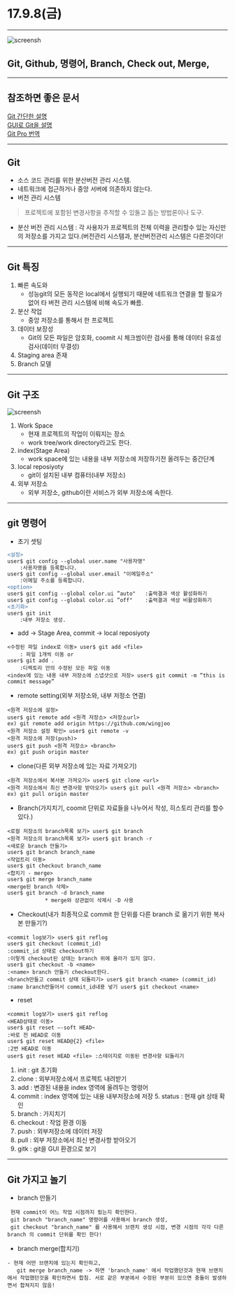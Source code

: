 # 17.9.8(금)
---
<p align="center">

![screensh](/study/image/github-logo.jpg)

</p> 

## Git, Github, 명령어, Branch, Check out, Merge, 
---

## 참조하면 좋은 문서 

[Git 간단한 설명 ](http://rogerdudler.github.io/git-guide/index.ko.html)<br>
[GUI로 Git을 설명](http://learnbranch.urigit.com) <br>
[Git Pro 번역](https://git-scm.com/book/ko/v2) <br>

---
## Git 

- 소스 코드 관리를 위한 분산버전 관리 시스템. 
- 네트워크에 접근하거나 중앙 서버에 의존하지 않는다.
- 버전 관리 시스템
 
> 프로젝트에 포함된 변경사항을 추적할 수 있돌고 돕는 방법론이나 도구. 

- 분산 버전 관리 시스템 : 각 사용자가 프로젝트의 전체 이력을 관리할수 있는 자신만의 저장소를 가지고 있다.(버전관리 시스템과, 분산버전관리 시스템은 다른것이다! 

---


## Git 특징 

1. 빠른 속도와 
	- 성능git의 모든 동작은 local에서 실행되기 때문에 네트워크 연결을 할 필요가 없어 타 버전 관리 시스템에 비해 속도가 빠름.   
2. 분산 작업
	- 중앙 저장소를 통해서 한 프로젝트
3. 데이터 보장성
	- Git의 모든 파일은 암호화, coomit 시 체크썸이란 검사를 통해 데이터 유효성 검사(데이터 무결성)
4. Staging area 존재
5. Branch 모델

---
 
## Git 구조 

<p align="center">

![screensh](/study/image/git-workflow.png)

</p>


1. Work Space 
	* 현재 프로젝트의 작업이 이뤄지는 장소
	*  work tree/work directory라고도 한다.
2. index(Stage Area)
	* work space에 있는 내용을 내부 저장소에 저장하기전 올려두는 중간단계
3. local reposiyoty 
	* git이 설치된 내부 컴퓨터(내부 저장소) 
4. 외부 저장소
	* 외부 저장소, github이란 서비스가 외부 저장소에 속한다.
---

## git 명령어 

 - 초기 셋팅 

```diff
<설정>user$ git config --global user.name "사용자명"	:사용자명을 등록합니다.user$ git config --global user.email "이메일주소"	:이메일 주소를 등록합니다.<option>user$ git config --global color.ui ”auto" 	:출력결과 색상 활성화하기user$ git config --global color.ui ”off" 	:출력결과 색상 비활성화하기<초기화>user$ git init	:내부 저장소 생성.
```

- add -> Stage Area, commit -> local reposiyoty

```git
<수정된 파일 index로 이동> user$ git add <file>	: 파일 1개씩 이동 oruser$ git add .	:디렉토리 안의 수정된 모든 파일 이동<index에 있는 내용 내부 저장소에 스냅샷으로 저장> user$ git commit -m “this is commit message”
```

- remote setting(외부 저장소와, 내부 저정소 연결)

```git
<원격 저장소에 설정>user$ git remote add <원격 저장소> <저장소url>ex) git remote add origin https://github.com/wingjoo<원격 저장소 설정 확인> user$ git remote -v<원격 저장소에 저장(push)>user$ git push <원격 저장소> <branch>ex) git push origin master
```

- clone(다른 외부 저장소에 있는 자료 가져오기)

```git
<원격 저장소에서 복사본 가져오기> user$ git clone <url><원격 저장소에서 최신 변경사항 받아오기> user$ git pull <원격 저장소> <branch>ex) git pull origin master
```

- Branch(가지치기, coomit 단위로 자료들을 나누어서 작성, 히스토리 관리를 할수 있다.)

```git
<로컬 저장소의 branch목록 보기> user$ git branch<원격 저장소의 branch목록 보기> user$ git branch -r<새로운 branch 만들기>user$ git branch branch_name<작업트리 이동>user$ git checkout branch_name<합치기 - merge>user$ git merge branch_name<merge된 branch 삭제>user$ git branch -d branch_name			* merge와 상관없이 삭제시 -D 사용
```

- Checkout(내가 최종적으로 commit 한 단위를 다른 branch 로 옮기기 위한 복사본 만들기?)

```git
<commit log보기> user$ git refloguser$ git checkout (commit_id):commit_id 상태로 checkout하기:이렇게 checkout된 상태는 branch 위에 올라가 있지 않다.user$ git checkout -b <name>:<name> branch 만들기 checkout한다.<branch만들고 commit 상태 되돌리기> user$ git branch <name> (commit_id):name branch만들어서 commit_id내용 넣기 user$ git checkout <name>
```

- reset

```git
<commit log보기> user$ git reflog<HEAD상태로 이동>user$ git reset —-soft HEAD~:바로 전 HEAD로 이동user$ git reset HEAD@{2} <file>:2번 HEAD로 이동user$ git reset HEAD <file> :스테이지로 이동된 변경사항 되돌리기
```



1. init : git 초기화2. clone : 외부저장소에서 프로젝트 내려받기3. add : 변경된 내용을 index 영역에 올려두는 명령어4. commit : index 영역에 있는 내용 내부저장소에 저장 5. status : 현재 git 상태 확인6. branch : 가지치기7. checkout : 작업 환경 이동8. push : 외부저장소에 데이터 저장9. pull : 외부 저장소에서 최신 변경사항 받아오기
10. gitk : git을 GUI 환경으로 보기 


---

## Git 가지고 놀기


- branch 만들기 

```git
 현재 commit이 어느 작업 시점까지 됬는지 확인한다.
 git branch "branch_name" 명령어를 사용해서 branch 생성, 
 git checkout "branch_name" 를 사용해서 브랜치 생성 시점, 변경 시점의 각각 다른 branch 의 commit 단위를 확인 한다!
``` 
 
- branch merge(합치기)

```git
- 현재 어떤 브랜치에 있는지 확인하고, 
   git merge branch_name -> 하면 'branch_name' 에서 작업했던것과 현재 브랜치에서 작업했던것을 확인하면서 합침. 서로 같은 부분에서 수정된 부분이 있으면 충돌이 발생하면서 합쳐지지 않음!
```

